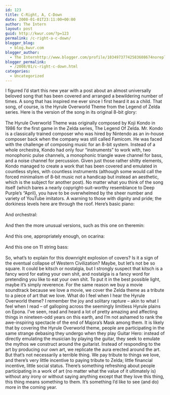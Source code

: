 ```yaml
---
id: 123
title: C-Right, A, C-Down
date: 2008-01-01T23:11:00+00:00
author: The Intern
layout: post
guid: http://kwur.com/?p=123
permalink: /c-right-a-c-down/
blogger_blog:
  - blog.kwur.com
blogger_author:
  - The Internhttp://www.blogger.com/profile/10349737742583608674noreply@blogger.com
blogger_permalink:
  - /2008/01/c-right-c-down.html
categories:
  - Uncategorized
---
```

<div class="pf-content">
  <p>
    I figured I’d start this new year with a post about an almost universally beloved song that has been covered and arranged a bewildering number of times. A song that has inspired me ever since I first heard it as a child. That song, of course, is the Hyrule Overworld Theme from the Legend of Zelda series. Here is the version of the song in its original 8-bit glory:<br /><br />The Hyrule Overworld Theme was originally composed by Koji Kondo in 1986 for the first game in the Zelda series, The Legend Of Zelda. Mr. Kondo is a classically trained composer who was hired by Nintendo as an in-house composer back when the company was still called Famicom. He was faced with the challenge of composing music for an 8-bit system. Instead of a whole orchestra, Kondo had only four “instruments” to work with, two monophonic pulse channels, a monophonic triangle wave channel for bass, and a noise channel for percussion. Given just those rather shitty elements, Kondo managed to create a work that has been covered and emulated in countless styles, with countless instruments (although some would call the forced minimalism of 8-bit music not a handicap but instead an aesthetic, which is the subject for another post). No matter what you think of the song itself (which bares a nearly copyright-suit-worthy resemblance to Deep Purple’s “April), you have to be overwhelmed by the sheer number and variety of YouTube imitators. A warning to those with dignity and pride; the dorkiness levels here are through the roof. Here’s basic piano:<br /><br />And orchestral:<br /><br />And then the more unusual versions, such as this one on theremin:<br /><br />And this one, appropriately enough, on ocarina:<br /><br />And this one on 11 string bass:<br /><br />So, what’s to explain for this downright explosion of covers? Is it a sign of the eventual collapse of Western Civilization? Maybe, but let’s not be so square. It could be kitsch or nostalgia, but I strongly suspect that kitsch is a fancy word for eating your own shit, and nostalgia is a fancy word for pretending you like to eat your own shit. To put it in the best possible light, maybe it’s simply reverence. For the same reason we buy a movie soundtrack because we love a movie, we cover the Zelda theme as a tribute to a piece of art that we love. What do I feel when I hear the Hyrule Overworld theme? I remember the joy and solitary rapture – akin to what I feel when I read – of galloping across the seemingly limitless Hyrule plains on Epona. I’ve seen, read and heard a lot of pretty amazing and affecting things in nineteen-odd years on this earth, and I’m not ashamed to rank the awe-inspiring spectacle of the end of Majora’s Mask among them. It is likely that by covering the Hyrule Overworld theme, people are participating in the same strange debasing they undergo when they play Guitar Hero: instead of directly emulating the musician by playing the guitar, they seek to emulate the mythos we construct around the guitarist. Instead of responding to the art by producing our own art, we replicate the aura erected around the art. But that’s not necessarily a terrible thing. We pay tribute to things we love, and there’s very little incentive to paying tribute to Zelda; little financial incentive, little social status. There’s something refreshing about people participating in a work of art (no matter what the value of it ultimately is) without any irony or without saying anything except that they love this thing, this thing means something to them. It’s something I’d like to see (and do) more in the coming year.
  </p>
</div>